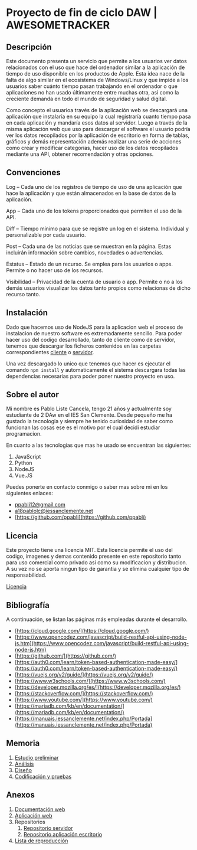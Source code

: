 # Proyecto de fin de ciclo DAW | AWESOMETRACKER

## Descripción

Este documento presenta un servicio que permite a los usuarios ver datos relacionados con el uso que hace del ordenador similar a la aplicación de tiempo de uso disponible en los productos de Apple. Esta idea nace de la falta de algo similar en el ecosistema de Windows/Linux y que impide a los usuarios saber cuánto tiempo pasan trabajando en el ordenador o que aplicaciones no han usado últimamente entre muchas otra, así como la creciente demanda en todo el mundo de seguridad y salud digital.

Como concepto el usuarioa través de la aplicación web se descargará una aplicación que instalaría en su equipo la cual registraría cuanto tiempo pasa en cada aplicación y mandaría esos datos al servidor. Luego a través de la misma aplicación web que uso para descargar el software el usuario podría ver los datos recopilados por la aplicación de escritorio en forma de tablas, gráficos y demás representación además realizar una serie de acciones como crear y modificar categorías, hacer uso de los datos recopilados mediante una API, obtener recomendación y otras opciones.

## Convenciones

Log – Cada uno de los registros de tiempo de uso de una aplicación que hace la aplicación y que están almacenados en la base de datos de la aplicación.

App – Cada uno de los tokens proporcionados que permiten el uso de la API.

Diff – Tiempo mínimo para que se registre un log en el sistema. Individual y personalizable por cada usuario.

Post – Cada una de las noticias que se muestran en la página. Estas incluirán información sobre cambios, novedades o advertencias.

Estatus – Estado de un recurso. Se emplea para los usuarios o apps. Permite o no hacer uso de los recursos.

Visibilidad – Privacidad de la cuenta de usuario o app. Permite o no a los demás usuarios visualizar los datos tanto propios como relacionas de dicho recurso tanto.

## Instalación

Dado que hacemos uso de NodeJS para la aplicacion web el proceso de instalacion de nuestro software es extremadamente sencillo. Para poder hacer uso del codigo desarrollado, tanto de cliente como de servidor, tenemos que descargar los ficheros contenidos en las carpetas correspondientes [cliente](https://github.com/ppabli/awesometracker-server/tree/master/awesometracker.ddns.net/client) o [servidor](https://github.com/ppabli/awesometracker-server/tree/master/awesometracker.ddns.net/server).

Una vez descargado lo unico que tenemos que hacer es ejecutar el comando `npm install` y automaticamente el sistema descargara todas las dependencias necesarias para poder poner nuestro proyecto en uso.

## Sobre el autor

Mi nombre es Pablo Liste Cancela, tengo 21 años y actualmente soy estudiante de 2 DAw en el IES San Clemente.
Desde pequeño me ha gustado la tecnologia y siempre he tenido curiosidad de saber como funcionan las cosas ese es el motivo por el cual decidi estudiar programacion.

En cuanto a las tecnologias que mas he usado se encuentran las siguientes:
1. JavaScript
2. Python
3. NodeJS
4. Vue.JS

Puedes ponerte en contacto conmigo o saber mas sobre mi en los siguientes enlaces:
- [ppabli12@gmail.com](ppabli12@gmail.com)
- [a18pablolc@iessanclemente.net](a18pablolc@iessanclemente.net)
- [https://github.com/ppabli](https://github.com/ppabli)

## Licencia

Este proyecto tiene una licencia MIT. Esta licencia permite el uso del codigo, imagenes y demas contenido presente en este repositorio tanto para uso comercial como privado asi como su modificacion y distribucion. A su vez no se aporta ningun tipo de garantia y se elimina cualquier tipo de responsabilidad.

[Licencia](LICENSE)

## Bibliografía

A continuación, se listan las páginas más empleadas durante el desarrollo.

- [https://cloud.google.com/](https://cloud.google.com/)
- [https://www.opencodez.com/javascript/build-restful-api-using-node-js.htm](https://www.opencodez.com/javascript/build-restful-api-using-node-js.htm)
- [https://github.com/](https://github.com/)
- [https://auth0.com/learn/token-based-authentication-made-easy/](https://auth0.com/learn/token-based-authentication-made-easy/)
- [https://vuejs.org/v2/guide/](https://vuejs.org/v2/guide/)
- [https://www.w3schools.com/](https://www.w3schools.com/)
- [https://developer.mozilla.org/es/](https://developer.mozilla.org/es/)
- [https://stackoverflow.com/](https://stackoverflow.com/)
- [https://www.youtube.com/](https://www.youtube.com/)
- [https://mariadb.com/kb/en/documentation/](https://mariadb.com/kb/en/documentation/)
- [https://manuais.iessanclemente.net/index.php/Portada](https://manuais.iessanclemente.net/index.php/Portada)

## Memoria

1. [Estudio preliminar](docs/templates/1_estudio_preliminar.md)
2. [Análisis](docs/templates/2_analisis.md)
3. [Diseño](docs/templates/3_diseno.md)
4. [Codificación y pruebas](docs/templates/4_codificacion_pruebas.md)

## Anexos

1. [Documentación web](https://awesometracker.ddns.net/docs)
2. [Aplicación web](https://awesometracker.ddns.net)
3. Repositorios
	1. [Repositorio servidor](https://github.com/ppabli/awesometracker-server)
	2. [Repositorio aplicación escritorio](https://github.com/ppabli/awesometracker-desktop)
4. [Lista de reproducción](https://www.youtube.com/playlist?list=PL-1Ze9GVKLwzRJGEltgkMl-ICTp4Jo66a)